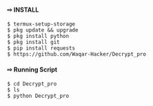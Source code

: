 
#### ⇨  INSTALL
```
$ termux-setup-storage  
$ pkg update && upgrade  
$ pkg install python  
$ pkg install git  
$ pip install requests  
$ https://github.com/Waqar-Hacker/Decrypt_pro
```
#### ⇨  Running Script
```
$ cd Decrypt_pro 
$ ls  
$ python Decrypt_pro
```
